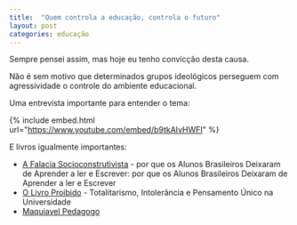 ```yaml
---
title:  "Quem controla a educação, controla o futuro"
layout: post
categories: educação
---
```


Sempre pensei assim, mas hoje eu tenho convicção desta causa. 


Não é sem motivo que determinados grupos ideológicos perseguem com agressividade o controle do ambiente educacional.  

Uma entrevista importante para entender o tema: 

{% include embed.html url="https://www.youtube.com/embed/b9tkAIvHWFI" %}  

E livros igualmente importantes:

* [A Falacia Socioconstrutivista] - por que os Alunos Brasileiros Deixaram de Aprender a ler e Escrever: por que os Alunos Brasileiros Deixaram de Aprender a ler e Escrever
* [O Livro Proibido] - Totalitarismo, Intolerância e Pensamento Único na Universidade
* [Maquiavel Pedagogo] 

[A Falacia Socioconstrutivista]: https://www.amazon.com.br/dp/8594090331/?coliid=I120J86GVCORFN&colid=3HEPV2FQRM2OL&psc=1&ref_=lv_ov_lig_dp_it
[O Livro Proibido]: https://www.amazon.com.br/dp/6599501680/?coliid=I2LTOAN73XUUAN&colid=3HEPV2FQRM2OL&psc=1&ref_=lv_ov_lig_dp_it 
[Maquiavel Pedagogo]: https://www.amazon.com.br/Maquiavel-Pedagogo-Pascal-Bernardin/dp/8563160273/ref=pd_bxgy_sccl_2/146-5698497-2152208?pd_rd_w=gsu74&content-id=amzn1.sym.57f5b0c5-8f2e-45a4-8595-2eb0fcbe85cd&pf_rd_p=57f5b0c5-8f2e-45a4-8595-2eb0fcbe85cd&pf_rd_r=DMH5XDGRJS42V4CBWZTE&pd_rd_wg=Ia1Lb&pd_rd_r=863084c2-c576-46ad-b9f9-097388365925&pd_rd_i=8563160273&psc=1 